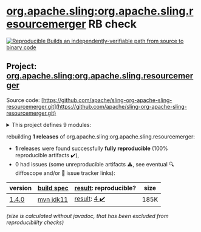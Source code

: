 [org.apache.sling:org.apache.sling.resourcemerger](https://central.sonatype.com/artifact/org.apache.sling/org.apache.sling.resourcemerger/versions) RB check
=======

[![Reproducible Builds](https://reproducible-builds.org/images/logos/rb.svg) an independently-verifiable path from source to binary code](https://reproducible-builds.org/)

## Project: [org.apache.sling:org.apache.sling.resourcemerger](https://central.sonatype.com/artifact/org.apache.sling/org.apache.sling.resourcemerger/versions)

Source code: [https://github.com/apache/sling-org-apache-sling-resourcemerger.git](https://github.com/apache/sling-org-apache-sling-resourcemerger.git)

<details><summary>This project defines 9 modules:</summary>

* [org.apache.sling:org.apache.sling.cms](https://search.maven.org/artifact/org.apache.sling/org.apache.sling.cms/)
* [org.apache.sling:org.apache.sling.cms.api](https://search.maven.org/artifact/org.apache.sling/org.apache.sling.cms.api/)
* [org.apache.sling:org.apache.sling.cms.archetype](https://search.maven.org/artifact/org.apache.sling/org.apache.sling.cms.archetype/)
* [org.apache.sling:org.apache.sling.cms.core](https://search.maven.org/artifact/org.apache.sling/org.apache.sling.cms.core/)
* [org.apache.sling:org.apache.sling.cms.feature](https://search.maven.org/artifact/org.apache.sling/org.apache.sling.cms.feature/)
* [org.apache.sling:org.apache.sling.cms.it](https://search.maven.org/artifact/org.apache.sling/org.apache.sling.cms.it/)
* [org.apache.sling:org.apache.sling.cms.login](https://search.maven.org/artifact/org.apache.sling/org.apache.sling.cms.login/)
* [org.apache.sling:org.apache.sling.cms.reference](https://search.maven.org/artifact/org.apache.sling/org.apache.sling.cms.reference/)
* [org.apache.sling:org.apache.sling.cms.ui](https://search.maven.org/artifact/org.apache.sling/org.apache.sling.cms.ui/)
</details>

rebuilding **1 releases** of org.apache.sling:org.apache.sling.resourcemerger:
- **1** releases were found successfully **fully reproducible** (100% reproducible artifacts :heavy_check_mark:),
- 0 had issues (some unreproducible artifacts :warning:, see eventual :mag: diffoscope and/or :memo: issue tracker links):

| version | [build spec](/BUILDSPEC.md) | [result](https://reproducible-builds.org/docs/jvm/): reproducible? | size |
| -- | --------- | ------ | -- |
| [1.4.0](https://search.maven.org/artifact/org.apache.sling/org.apache.sling.resourcemerger/1.4.0/pom) | [mvn jdk11](org.apache.sling.cms-1.4.0.buildspec) | [result](org.apache.sling.resourcemerger-1.4.0.buildinfo): [4 :heavy_check_mark: ](org.apache.sling.resourcemerger-1.4.0.buildcompare) | 185K |

<i>(size is calculated without javadoc, that has been excluded from reproducibility checks)</i>
